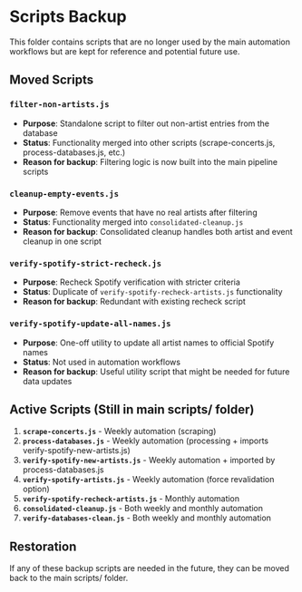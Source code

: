 # Scripts Backup

This folder contains scripts that are no longer used by the main automation workflows but are kept for reference and potential future use.

## Moved Scripts

### `filter-non-artists.js`

- **Purpose**: Standalone script to filter out non-artist entries from the database
- **Status**: Functionality merged into other scripts (scrape-concerts.js, process-databases.js, etc.)
- **Reason for backup**: Filtering logic is now built into the main pipeline scripts

### `cleanup-empty-events.js`

- **Purpose**: Remove events that have no real artists after filtering
- **Status**: Functionality merged into `consolidated-cleanup.js`
- **Reason for backup**: Consolidated cleanup handles both artist and event cleanup in one script

### `verify-spotify-strict-recheck.js`

- **Purpose**: Recheck Spotify verification with stricter criteria
- **Status**: Duplicate of `verify-spotify-recheck-artists.js` functionality
- **Reason for backup**: Redundant with existing recheck script

### `verify-spotify-update-all-names.js`

- **Purpose**: One-off utility to update all artist names to official Spotify names
- **Status**: Not used in automation workflows
- **Reason for backup**: Useful utility script that might be needed for future data updates

## Active Scripts (Still in main scripts/ folder)

1. **`scrape-concerts.js`** - Weekly automation (scraping)
2. **`process-databases.js`** - Weekly automation (processing + imports verify-spotify-new-artists.js)
3. **`verify-spotify-new-artists.js`** - Weekly automation + imported by process-databases.js
4. **`verify-spotify-artists.js`** - Weekly automation (force revalidation option)
5. **`verify-spotify-recheck-artists.js`** - Monthly automation
6. **`consolidated-cleanup.js`** - Both weekly and monthly automation
7. **`verify-databases-clean.js`** - Both weekly and monthly automation

## Restoration

If any of these backup scripts are needed in the future, they can be moved back to the main scripts/ folder.
